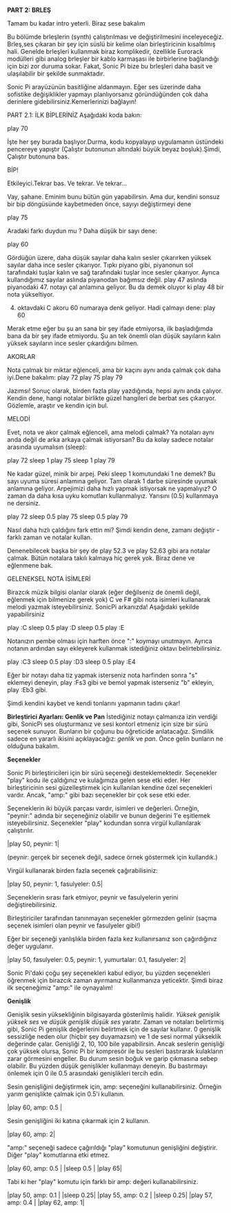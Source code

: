 **PART 2: BRLEŞ** 

  Tamam bu kadar intro yeterli. Biraz sese bakalım

  Bu bölümde brleşlerin (synth) çalıştırılması ve değiştirilmesini inceleyeceğiz. Brleş,ses çıkaran bir şey için süslü bir kelime olan 
  birleştiricinin kısaltılmış hali.
  Genelde brleşleri kullanmak biraz komplikedir, özellikle Eurorack modülleri gibi analog brleşler bir kablo karmaşası ile birbirlerine
  bağlandığı için bizi zor duruma sokar. Fakat, Sonic Pi bize bu brleşleri daha basit ve ulaşılabilir bir şekilde sunmaktadır.

  Sonic Pi arayüzünün basitliğine aldanmayın. Eğer ses üzerinde daha sofistike değişiklikler yapmayı planlıyorsanız göründüğünden
  çok daha derinlere gidebilirsiniz.Kemerlerinizi bağlayın!

PART 2.1: İLK BİPLERİNİZ
  Aşağıdaki koda bakın:
  
  play 70
  
  İşte her şey burada başlıyor.Durma, kodu kopyalayıp uygulamanın üstündeki pencereye yapıştır (Çalıştır butonunun altındaki büyük 
  beyaz boşluk).Şimdi, Çalıştır butonuna bas.
  
  BİP!
  
  Etkileyici.Tekrar bas. Ve tekrar. Ve tekrar...
  
  Vay, şahane. Eminim bunu bütün gün yapabilirsin. Ama dur, kendini sonsuz bir bip döngüsünde kaybetmeden önce, sayıyı değiştirmeyi dene
  
  play 75
  
  Aradaki farkı duydun mu ? Daha düşük bir sayı dene: 
  
  play 60
  
  Gördüğün üzere, daha düşük sayılar daha kalın sesler çıkarırken yüksek sayılar daha ince sesler çıkarıyor. Tıpkı piyano gibi,
  piyanonun sol tarafındaki tuşlar kalın ve sağ tarafındaki tuşlar ince sesler çıkarıyor. Ayrıca kullandığımız sayılar aslında piyanodan
  bağımsız değil. play 47 aslında piyanodaki 47. notayı çal anlamına geliyor. Bu da demek oluyor ki play 48 bir nota yükseltiyor.
  
  4. oktavdaki C akoru 60 numaraya denk geliyor. Hadi çalmayı dene: play 60
  
  Merak etme eğer bu şu an sana bir şey ifade etmiyorsa, ilk başladığımda bana da bir şey ifade etmiyordu. Şu an tek önemli olan
  düşük sayıların kalın yüksek sayıların ince sesler çıkardığını bilmen.
  
  AKORLAR
  
  Nota çalmak bir miktar eğlenceli, ama bir kaçını aynı anda çalmak çok daha iyi.Dene bakalım:
  play 72
  play 75
  play 79
  
  Jazımsı! Sonuç olarak, birden fazla play yazdığında, hepsi aynı anda çalıyor. Kendin dene, hangi notalar birlikte güzel hangileri 
  de berbat ses çıkarıyor. Gözlemle, araştır ve kendin için bul.
  
  MELODİ
  
  Evet, nota ve akor çalmak eğlenceli, ama melodi çalmak? Ya notaları aynı anda değil de arka arkaya çalmak istiyorsan? Bu da kolay
  sadece notalar arasında uyumalısın (sleep):
  
  play 72
  sleep 1 
  play 75
  sleep 1 
  play 79
  
  Ne kadar güzel, minik bir arpej. Peki sleep 1 komutundaki 1 ne demek? Bu sayı uyuma süresi anlamına geliyor. Tam olarak 1 darbe
  süresinde uyumak anlamına geliyor. Arpejimizi daha hızlı yapmak istiyorsak ne yapmalıyız? O zaman da daha kısa uyku komutları
  kullanmalıyız. Yarısını (0.5) kullanmaya ne dersiniz.
  
  play 72
  sleep 0.5
  play 75
  sleep 0.5
  play 79
  
  Nasıl daha hızlı çaldığını fark ettin mi? Şimdi kendin dene, zamanı değiştir - farklı zaman ve notalar kullan.
  
  Denenebilecek başka bir şey de play 52.3 ve play 52.63 gibi ara notalar çalmak. Bütün notalara takılı kalmaya hiç gerek yok.
  Biraz dene ve eğlenmene bak.
  
  GELENEKSEL NOTA İSİMLERİ
  
  Birazcık müzik bilgisi olanlar olarak (eğer değilseniz de önemli değil, eğlenmek için bilmenize gerek yok) C ve F# gibi nota isimleri
  kullanarak melodi yazmak isteyebilirsiniz. SonicPi arkanızda! Aşağıdaki şekilde yapabilirsiniz
  
  play :C
  sleep 0.5
  play :D
  sleep 0.5
  play :E
  
  Notanızın pembe olması için harften önce ":" koymayı unutmayın. Ayrıca notanın ardından sayı ekleyerek kullanmak istediğiniz
  oktavı belirtebilirsiniz.
  
  play :C3
  sleep 0.5
  play :D3
  sleep 0.5
  play :E4
  
  Eğer bir notayı daha tiz yapmak isterseniz nota harfinden sonra "s" eklemeyi deneyin, play :Fs3 gibi ve bemol yapmak isterseniz
  "b" ekleyin, play :Eb3 gibi.
  
  Şimdi kendini kaybet ve kendi tonlarını yapmanın tadını çıkar!
  
  **Birleştirici Ayarları: Genlik ve Pan**
  İstediğiniz notayı çalmanıza izin verdiği gibi, SonicPi ses oluşturmanız ve sesi kontorl etmeniz için size bir sürü seçenek sunuyor. Bunların bir çoğunu bu öğreticide anlatacağız. Şimdilik sadece en yararlı ikisini açıklayacağız: _genlik_ ve _pan_. Önce gelin bunların ne olduğuna bakalım.
  
  **Seçenekler**
  
  Sonic Pi birleştiricileri için bir sürü seçeneği desteklemektedir. Seçenekler "play" kodu ile çaldığınız ve kulağımıza gelen sese etki eder. Her birleştiricinin sesi güzelleştirmek için kullanılan kendine özel seçenekleri vardır. Ancak, "amp:" gibi bazı seçenekler bir çok sese etki eder.
  
  Seçeneklerin iki büyük parçası vardır, isimleri ve değerleri. Örneğin, "peynir:" adında bir seçeneğiniz olabilir ve bunun değerini 1'e eşitlemek isteyebilirsiniz.
  Seçenekler "play" kodundan sonra virgül kullanılarak çalıştırılır.
  
 |play 50, peynir: 1|
  
  (peynir: gerçek bir seçenek değil, sadece örnek göstermek için kullandık.)
  
  Virgül kullanarak birden fazla seçenek çağırabilisiniz:
  
 |play 50, peynir: 1, fasulyeler: 0.5|
 
  Seçeneklerin sırası fark etmiyor, peynir ve fasulyelerin yerini değiştirebilirsiniz.
  
  Birleştiriciler tarafından tanınmayan seçenekler görmezden gelinir (saçma seçenek isimleri olan peynir ve fasulyeler gibi!)
  
  Eğer bir seçeneği yanlışlıkla birden fazla kez kullanırsanız son çağırdığınız değer uygulanır.
  
  |play 50, fasulyeler: 0.5, peynir: 1, yumurtalar: 0.1, fasulyeler: 2|
  
  Sonic Pi'daki çoğu şey seçenekleri kabul ediyor, bu yüzden seçenekleri öğrenmek için birazcık zaman ayırmanız kullanmanıza yeticektir. Şimdi biraz ilk seçeneğimiz "amp:" ile oynayalım!
  
  **Genişlik**
  
  Genişlik sesin yüksekliğinin bilgisayarda gösterilmiş halidir. _Yüksek genişlik yüksek ses_ ve _düşük genişlik düşük ses_ yaratır. Zaman ve notaları belirtirmiş gibi, Sonic Pi genişlik değerlerini belirtmek için de sayılar kullanır. 0 genişlik sessizliğe neden olur (hiçbir şey duyamazsın) ve 1 de sesi normal yükseklik değerinde çalar. Genişliği 2, 10, 100 bile yapabilirsin. Ancak seslerin genişliği çok yüksek olursa, Sonic Pi bir kompresör ile bu sesleri bastırarak kulakların zarar görmesini engeller. Bu durum sesin boğuk ve garip çıkmasına sebep olabilir. Bu yüzden düşük genişlikler kullanmayı deneyin. Bu bastırmayı önlemek için 0 ile 0.5 arasındaki genişlikleri tercih edin.
  
  Sesin genişliğini değiştirmek için, amp: seçeneğini kullanabilirsiniz. Örneğin yarım genişlikte çalmak için 0.5'i kullanın.
  
  |play 60, amp: 0.5 |
  
  Sesin genişliğini iki katına çıkarmak için 2 kullanın.
  
  |play 60, amp: 2|
  
  "amp:" seçeneği sadece çağırıldığı "play" komutunun genişliğini değiştirir. Diğer "play" komutlarına etki etmez.
  
  |play 60, amp: 0.5 |
  |sleep 0.5 |
  |play 65|
  
  Tabi ki her "play" komutu için farklı bir amp: değeri kullanabilirsiniz.
  
  |play 50, amp: 0.1 |
  |sleep 0.25|
  |play 55, amp: 0.2 |
  |sleep 0.25|
  |play 57, amp: 0.4 |
  |play 62, amp: 1|
 
  
  
  
  
  
  
  
  
  
  
  
  
  
  
  
  
  
  
  
  
  
  
  
